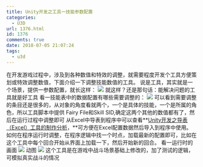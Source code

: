 ```yaml
---
title: Unity开发之工具一技能参数配置
categories:
  - U3D
url: 1376.html
id: 1376
comments: true
date: 2018-07-05 21:07:24
tags:
  - u3d
---
```


在开发游戏过程中，涉及到各种数值和特效的调整，就需要程度开发个工具方便策划或特效调整数值，下面介绍一下调整技能数值的工具。 说是工具，其实就是一个场景，提供一参数配置，就长这样： ![](http://www.le-more.com/wp-content/uploads/2018/07/tool_skill_1.jpg) 就这样？还是那句话：能解决问题的工具就是好工具 看一技能表中的数据配置有哪些需要调整的： ![](http://www.le-more.com/wp-content/uploads/2018/07/tool_skill_2.png) 可以看到需要调整的条目还是很多的，从对象的角度看就两个，一个是具体的技能，一个是所属的角色，所以工具脚本中提供 Fairy File和Skill SID,确定这两个其他的数值都有了，然后在运行过程中调整即可 从Excel中导表到程序中可以查看**[Unity开发之导表（Excel）工具的制作分析](http://www.le-more.com/?p=1154)，**可方便在Excel配置数据然后导入到程序中使用。 如何在程序运行时调整，在程序逻辑中找一个时点，加载最新的配置即可，比如在这个工具中每个回合开始从界面上加载一下，然后开始新的回合。 看一运行时的画面 ![](http://www.le-more.com/wp-content/uploads/2018/07/tool_skill_3.png) 动图 ![](http://www.le-more.com/wp-content/uploads/2018/07/tool_skill_4.gif) 这个工具是在游戏中战斗场景基础上修改的，加了测试的逻辑，可模拟真实战斗的情况